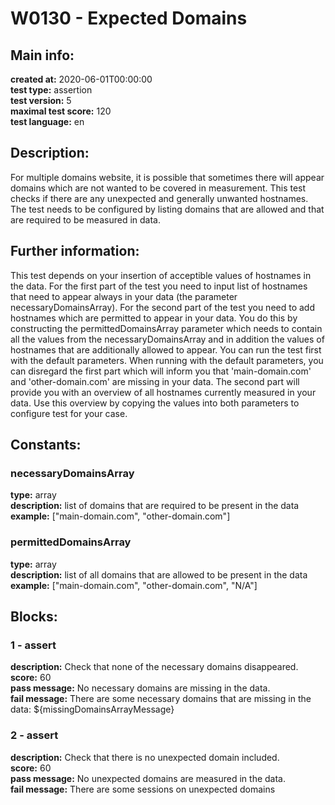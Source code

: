 # W0130 - Expected Domains  
## Main info:  
**created at:** 2020-06-01T00:00:00  
**test type:** assertion  
**test version:** 5  
**maximal test score:** 120  
**test language:** en  
## Description:  
For multiple domains website, it is possible that sometimes there will appear domains which are not wanted to be covered in measurement. This test checks if there are any unexpected and generally unwanted hostnames. The test needs to be configured by listing domains that are allowed and that are required to be measured in data.  
## Further information:  
This test depends on your insertion of acceptible values of hostnames in the data. For the first part of the test you need to input list of hostnames that need to appear always in your data (the parameter necessaryDomainsArray). For the second part of the test you need to add hostnames which are permitted to appear in your data. You do this by constructing the permittedDomainsArray parameter which needs to contain all the values from the necessaryDomainsArray and in addition the values of hostnames that are additionally allowed to appear.
You can run the test first with the default parameters. When running with the default parameters, you can disregard the first part which will inform you that 'main-domain.com' and 'other-domain.com' are missing in your data. The second part will provide you with an overview of all hostnames currently measured in your data. Use this overview by copying the values into both parameters to configure test for your case.
## Constants:  
### necessaryDomainsArray
**type:** array  
**description:** list of domains that are required to be present in the data  
**example:** ["main-domain.com", "other-domain.com"]  
### permittedDomainsArray
**type:** array  
**description:** list of all domains that are allowed to be present in the data  
**example:** ["main-domain.com", "other-domain.com", "N/A"]  
## Blocks:  
### 1 - assert
**description:** Check that none of the necessary domains disappeared.  
**score:** 60  
**pass message:** No necessary domains are missing in the data.  
**fail message:** There are some necessary domains that are missing in the data: ${missingDomainsArrayMessage}  
### 2 - assert
**description:** Check that there is no unexpected domain included.  
**score:** 60  
**pass message:** No unexpected domains are measured in the data.  
**fail message:** There are some sessions on unexpected domains  
